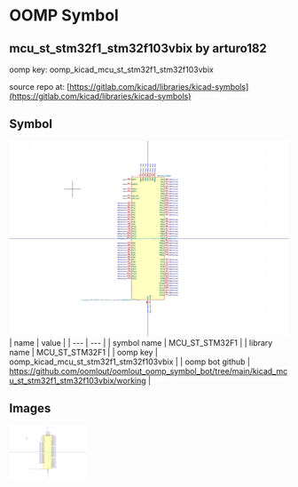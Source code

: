 # OOMP Symbol  
## mcu_st_stm32f1_stm32f103vbix  by arturo182  
  
oomp key: oomp_kicad_mcu_st_stm32f1_stm32f103vbix  
  
source repo at: [https://gitlab.com/kicad/libraries/kicad-symbols](https://gitlab.com/kicad/libraries/kicad-symbols)  
## Symbol  
  
[![working.png](working_600.png)](working.png)  
| name | value | 
| --- | --- | 
| symbol name | MCU_ST_STM32F1 | 
| library name | MCU_ST_STM32F1 | 
| oomp key | oomp_kicad_mcu_st_stm32f1_stm32f103vbix | 
| oomp bot github | https://github.com/oomlout/oomlout_oomp_symbol_bot/tree/main/kicad_mcu_st_stm32f1_stm32f103vbix/working | 
## Images  
  
[![working.png](working_140.png)](working.png)  
